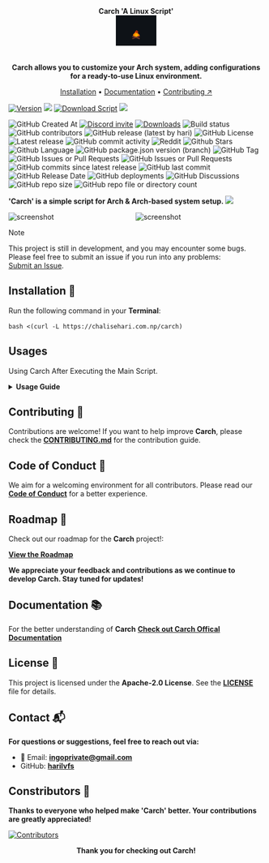 <div align="center">
<strong> Carch 'A Linux Script' </strong> 
<br>
<img src='https://github.com/harilvfs/assets/blob/main/github-gifs/fire.gif' width="80">
</div>
<br>
<div align="center">
  
**Carch allows you to customize your Arch system, adding configurations for a ready-to-use Linux environment.**

[Installation](https://github.com/harilvfs/carch/blob/main/INSTALLATION.md) •
[Documentation](https://harilvfs.github.io/carch/) •
[Contributing ↗](https://github.com/harilvfs/carch/blob/main/.github/CONTRIBUTING.md)
</div>

[![Version](https://img.shields.io/github/v/release/harilvfs/carch?color=orange&label=Latest%20Release&style=for-the-badge)](https://github.com/harilvfs/carch/releases/latest) [![](https://dcbadge.limes.pink/api/server/https://discord.gg/TAaVXT95)](https://discord.gg/TAaVXT95) [![Download Script](https://img.shields.io/badge/Download_Script-Latest-brightgreen?style=for-the-badge)](https://github.com/harilvfs/carch/releases/latest/download/cxfs.sh) [![](https://dcbadge.limes.pink/api/server/https://discord.gg/HBySRyymyZ?logoColor=ff6b6b)](https://discord.gg/HBySRyymyZ) 

![GitHub Created At](https://img.shields.io/github/created-at/harilvfs/carch?style=for-the-badge)
[![Discord invite][discord-badge]][discord-link]
[![Downloads][downloads-badge]][downloads-link]
![Build status](https://img.shields.io/github/actions/workflow/status/harilvfs/carch/docs-build.yml?style=for-the-badge)
![GitHub contributors](https://img.shields.io/github/contributors/harilvfs/carch?style=for-the-badge)
![GitHub release (latest by hari)](https://img.shields.io/github/downloads/harilvfs/carch/latest/total?style=for-the-badge)
![GitHub License](https://img.shields.io/github/license/harilvfs/carch?style=for-the-badge)
![Latest release](https://img.shields.io/github/release/harilvfs/carch.svg?style=for-the-badge)
![GitHub commit activity](https://img.shields.io/github/commit-activity/w/harilvfs/carch?color=blueviolet&label=Commit%20Activity%3A&style=for-the-badge)
![Reddit](https://img.shields.io/reddit/user-karma/combined/aayush-le?style=for-the-badge)
![Github Stars](https://img.shields.io/github/stars/harilvfs/carch?style=for-the-badge)
![Github Language](https://img.shields.io/github/languages/top/harilvfs/carch?style=for-the-badge)
![GitHub package.json version (branch)](https://img.shields.io/github/package-json/v/harilvfs/carch/main?style=for-the-badge)
![GitHub Tag](https://img.shields.io/github/v/tag/harilvfs/carch?style=for-the-badge)
![GitHub Issues or Pull Requests](https://img.shields.io/github/issues-pr-closed-raw/harilvfs/carch?style=for-the-badge)
![GitHub Issues or Pull Requests](https://img.shields.io/github/issues-closed-raw/harilvfs/carch?style=for-the-badge)
![GitHub commits since latest release](https://img.shields.io/github/commits-since/harilvfs/carch/latest?style=for-the-badge)
![GitHub last commit](https://img.shields.io/github/last-commit/harilvfs/carch?style=for-the-badge)
![GitHub Release Date](https://img.shields.io/github/release-date/harilvfs/carch?style=for-the-badge)
![GitHub deployments](https://img.shields.io/github/deployments/harilvfs/carch/github-pages?style=for-the-badge)
![GitHub Discussions](https://img.shields.io/github/discussions/harilvfs/carch?style=for-the-badge)
![GitHub repo size](https://img.shields.io/github/repo-size/harilvfs/carch?style=for-the-badge)
![GitHub repo file or directory count](https://img.shields.io/github/directory-file-count/harilvfs/carch?style=for-the-badge)

<strong>**'Carch'** is a simple script for **Arch & Arch-based** system setup. <img src='https://user-images.githubusercontent.com/74038190/216122041-518ac897-8d92-4c6b-9b3f-ca01dcaf38ee.png' width="20"></strong>

<p>
<img src="https://github.com/harilvfs/carch/raw/main/preview/carchp.png" alt="screenshot" style="display:inline-block; width:49%;">
<img src="https://github.com/harilvfs/carch/raw/main/preview/carchp1.png" alt="screenshot" style="display:inline-block; width:49%;">
</p>

> [!Note]
> This project is still in development, and you may encounter some bugs.
> Please feel free to submit an issue if you run into any problems:  
> [Submit an Issue](https://github.com/harilvfs/carch/issues).

## Installation 🚀
Run the following command in your **Terminal**:
```shell
bash <(curl -L https://chalisehari.com.np/carch)
```

## Usages
Using Carch After Executing the Main Script.

<details>

<summary><strong>Usage Guide</strong></summary>
<br>

Simply run Carch by entering carch in your terminal.

```bash
carch
```

</details>

## Contributing 🤝 

Contributions are welcome! If you want to help improve **Carch**, please check the **[CONTRIBUTING.md](https://github.com/harilvfs/carch/blob/main/.github/CONTRIBUTING.md)** for the contribution guide.

## Code of Conduct 📜 

We aim for a welcoming environment for all contributors. Please read our **[Code of Conduct](https://github.com/harilvfs/carch/blob/main/.github/CODE_OF_CONDUCT.md)** for a better experience.

## Roadmap 📅 

Check out our roadmap for the **Carch** project!:

**[View the Roadmap](https://github.com/harilvfs/carch/blob/main/roadmap.md)**

<strong>**We appreciate your feedback and contributions as we continue to develop Carch. Stay tuned for updates!** </strong>

## Documentation 📚

For the better understanding of **Carch** **[Check out Carch Offical Documentation](https://harilvfs.github.io/carch/)**

## License 📄 

This project is licensed under the **Apache-2.0 License**. See the **[LICENSE](LICENSE)** file for details.

## Contact 📬 

**For questions or suggestions, feel free to reach out via:**

- 📧 Email: **ingoprivate@gmail.com**
- GitHub: **[harilvfs](https://github.com/harilvfs)**

## Constributors 👥 

<strong>Thanks to everyone who helped make **'Carch'** better. Your contributions are greatly appreciated! </strong>

[![Contributors](https://contrib.rocks/image?repo=harilvfs/carch)](https://github.com/harilvfs/carch/graphs/contributors)

<p align="center"> <strong> Thank you for checking out Carch! </strong> </p>

[discord-badge]: https://img.shields.io/discord/757266205408100413.svg?logo=discord&colorB=7289DA&style=for-the-badge
[discord-link]: https://discord.gg/TAaVXT95
[downloads-badge]: https://img.shields.io/github/downloads/harilvfs/carch/total?logo=github&logoColor=white&style=for-the-badge
[downloads-link]: https://github.com/harilvfs/carch/releases
